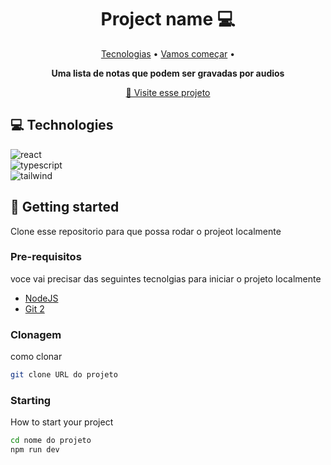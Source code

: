  [TYPESCRIPT__BADGE]: https://img.shields.io/badge/typescript-D4FAFF?style=for-the-badge&logo=typescript
 [REACT__BADGE]: https://img.shields.io/badge/React-005CFE?style=for-the-badge&logo=react
[TAILWIND_BADGE]: https://img.shields.io/badge/Tailwind_CSS-38B2AC?style=for-the-badge&logo=tailwind-css&logoColor=white

<h1 align="center" style="font-weight: bold;">Project name 💻</h1>

<p align="center">
 <a href="#tech">Tecnologias</a> • 
 <a href="#started">Vamos começar</a> • 
</p>

<p align="center">
    <b> Uma lista de notas que podem ser gravadas por audios</b>
</p>

<p align="center">
     <a href="https://expert-note-dusky.vercel.app/">📱 Visite esse projeto</a>
</p>



<h2 id="technologies">💻 Technologies</h2>

  ![react][REACT__BADGE] <br>
  ![typescript][TYPESCRIPT__BADGE]<br>
  ![tailwind][TAILWIND_BADGE]

<h2 id="started">🚀 Getting started</h2>
Clone esse repositorio para que possa rodar o projeot localmente
<h3>Pre-requisitos</h3>

  voce vai precisar das seguintes tecnolgias para iniciar o projeto localmente

- [NodeJS](https://github.com/)
- [Git 2](https://github.com)

<h3>Clonagem</h3>

como clonar

```bash
git clone URL do projeto
```

<h3>Starting</h3>

How to start your project

```bash
cd nome do projeto
npm run dev
```
